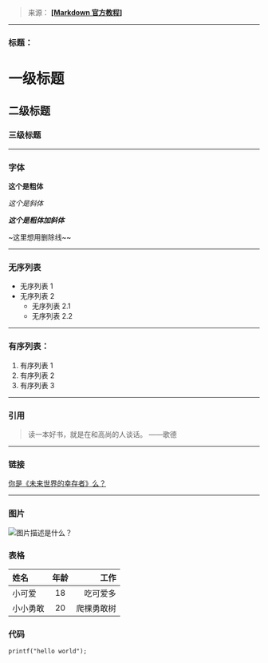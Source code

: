 >来源： [**[Markdown 官方教程]**](https://markdown.com.cn/basic-syntax)

---

### 标题：
# 一级标题
## 二级标题
### 三级标题

---

### 字体
**这个是粗体**

*这个是斜体*

***这个是粗体加斜体***

~这里想用删除线~~

---

### 无序列表
- 无序列表 1
- 无序列表 2
  - 无序列表 2.1
  - 无序列表 2.2

---

### 有序列表：
1. 有序列表 1
2. 有序列表 2
3. 有序列表 3

---

### 引用
 > 读一本好书，就是在和高尚的人谈话。 ——歌德

---

### 链接
[你是《未来世界的幸存者》么？](https://mp.weixin.qq.com/s/s5IhxV2ooX3JN_X416nidA)

---

### 图片
![图片描述是什么？](https://img-prod-cms-rt-microsoft-com.akamaized.net/cms/api/am/imageFileData/RE4wB6i?ver=ae16)

### 表格
| 姓名   | 年龄 |     工作 |
| :----- | :--: | -------: |
| 小可爱 |  18  | 吃可爱多 |
| 小小勇敢 |  20  | 爬棵勇敢树 |


### 代码
```
printf("hello world");
```


